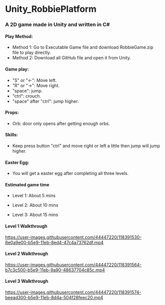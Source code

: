 # Unity_RobbiePlatform
### A 2D game made in Unity and written in C#  

#### Play Method:     
* Method 1: Go to Executable Game file and download RobbieGame.zip file to play directly.  
* Method 2: Download all GitHub file and open it from Unity.  

#### Game play:   
* "S" or "←": Move left.  
* "R" or "→": Move right.   
* "space": jump.  
* "ctrl": crouch.   
* "space" after "ctrl": jump higher.  
   
#### Props:  
* Orb: door only opens after getting enough orbs.   

#### Skills:
* Keep press button "ctrl" and move right or left a little then jump will jump higher.

#### Easter Egg:
* You will get a easter egg after completing all three levels.

#### Estimated game time
* Level 1: About 5 mins

* Level 2: About 10 mins

* Level 3: About 15 mins

#### Level 1 Walkthrough   

https://user-images.githubusercontent.com/44447220/118391530-8e0a9e00-b5e9-11eb-8ed4-47c4a73762df.mp4   

#### Level 2 Walkthrough   

https://user-images.githubusercontent.com/44447220/118391564-b7c3c500-b5e9-11eb-9a90-48637704c85c.mp4   

#### Level 3 Walkthrough   

https://user-images.githubusercontent.com/44447220/118391574-beead300-b5e9-11eb-8d4a-504f28feec20.mp4   

